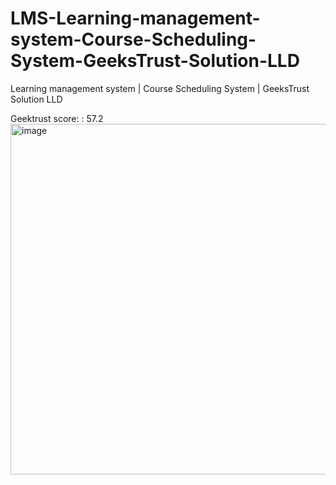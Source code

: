 # LMS-Learning-management-system-Course-Scheduling-System-GeeksTrust-Solution-LLD
 Learning management system | Course Scheduling System | GeeksTrust Solution LLD


Geektrust score: : 57.2
<img width="561" alt="image" src="https://github.com/shubhamharitash/LMS-Learning-management-system-Course-Scheduling-System-GeeksTrust-Solution-LLD/assets/47567303/172f2478-f9b8-4f8d-986f-0ef1fcf55127">
